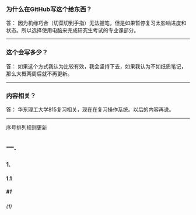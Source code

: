 ### 为什么在GitHub写这个给东西？
答： 因为机缘巧合（切菜切到手指）无法握笔，但是如果暂停复习太影响进度和状态。所以选择使用电脑来完成研究生考试的专业课部分。
***
### 这个会写多少？
答： 如果这个方式我认为比较有效，我会坚持下去，如果我认为不如纸质笔记，那么大概两周后就不再更新。
***
### 内容相关？
答： 华东理工大学815复习相关，现在在复习操作系统。以后的内容再说。
***
序号排列规则更新
## 一.
### 1.
#### 1.1
##### #1
###### (1)
